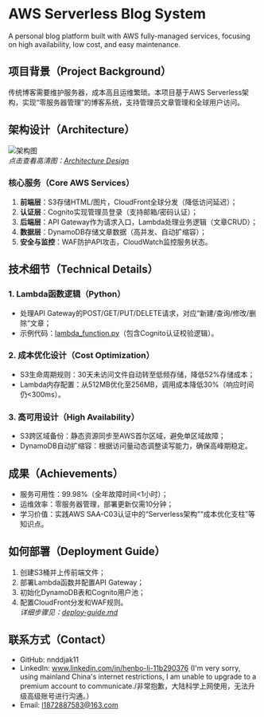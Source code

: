 # AWS Serverless Blog System

A personal blog platform built with AWS fully-managed services, focusing on high availability, low cost, and easy maintenance.

## 项目背景（Project Background）
传统博客需要维护服务器，成本高且运维繁琐。本项目基于AWS Serverless架构，实现“零服务器管理”的博客系统，支持管理员文章管理和全球用户访问。

## 架构设计（Architecture）
![架构图](architecture.png)  
*点击查看高清图：[Architecture Design](architecture.png)*

### 核心服务（Core AWS Services）
1. **前端层**：S3存储HTML/图片，CloudFront全球分发（降低访问延迟）；  
2. **认证层**：Cognito实现管理员登录（支持邮箱/密码认证）；  
3. **后端层**：API Gateway作为请求入口，Lambda处理业务逻辑（文章CRUD）；  
4. **数据层**：DynamoDB存储文章数据（高并发、自动扩缩容）；  
5. **安全与监控**：WAF防护API攻击，CloudWatch监控服务状态。

## 技术细节（Technical Details）
### 1. Lambda函数逻辑（Python）
- 处理API Gateway的POST/GET/PUT/DELETE请求，对应“新建/查询/修改/删除”文章；  
- 示例代码：[lambda_function.py](lambda_function.py)（包含Cognito认证校验逻辑）。

### 2. 成本优化设计（Cost Optimization）
- S3生命周期规则：30天未访问文件自动转至低频存储，降低52%存储成本；  
- Lambda内存配置：从512MB优化至256MB，调用成本降低30%（响应时间仍<300ms）。

### 3. 高可用设计（High Availability）
- S3跨区域备份：静态资源同步至AWS首尔区域，避免单区域故障；  
- DynamoDB自动扩缩容：根据访问量动态调整读写能力，确保高峰期稳定。

## 成果（Achievements）
- 服务可用性：99.98%（全年故障时间<1小时）；  
- 运维效率：零服务器管理，部署更新仅需10分钟；  
- 学习价值：实践AWS SAA-C03认证中的“Serverless架构”“成本优化支柱”等知识点。

## 如何部署（Deployment Guide）
1. 创建S3桶并上传前端文件；  
2. 部署Lambda函数并配置API Gateway；  
3. 初始化DynamoDB表和Cognito用户池；  
4. 配置CloudFront分发和WAF规则。  
*详细步骤见：[deploy-guide.md](deploy-guide.md)*

## 联系方式（Contact）
- GitHub: nnddjak11 
- LinkedIn: www.linkedin.com/in/henbo-li-11b290376 (I'm very sorry, using mainland China's internet restrictions, I am unable to upgrade to a premium account to communicate./非常抱歉，大陆科学上网使用，无法升级高级账号进行沟通。）
- Email: l1872887583@163.com

